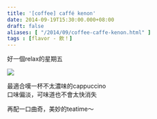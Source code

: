 ```yaml
---
title: '[coffee] caffé kenon'
date: 2014-09-19T15:30:00.000+08:00
draft: false
aliases: [ "/2014/09/coffee-caffe-kenon.html" ]
tags : [flavor - 飲！]
---
```


好一個relax的星期五  

[![](https://2.bp.blogspot.com/-4Q1K27qLawg/XExwWQn2E8I/AAAAAAAAG8M/GkXcGgMWWoEHuSPvxII1hkb5l6S8TF9nQCLcBGAs/s640/15071479198_171d358e0b_z.jpg)](https://2.bp.blogspot.com/-4Q1K27qLawg/XExwWQn2E8I/AAAAAAAAG8M/GkXcGgMWWoEHuSPvxII1hkb5l6S8TF9nQCLcBGAs/s1600/15071479198_171d358e0b_z.jpg)

最適合嘆一杯不太濃味的cappuccino  
口味偏淡，可味道也不會太快消失  
  
再配一口曲奇，美妙的teatime～